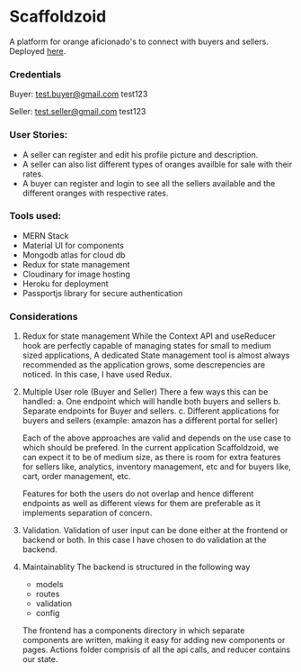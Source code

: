 # Scaffoldzoid

A platform for orange aficionado's to connect with buyers and sellers. Deployed [here](https://strategy-scaffold.herokuapp.com).

### Credentials

Buyer:
test.buyer@gmail.com test123

Seller:
test.seller@gmail.com test123

### User Stories:

- A seller can register and edit his profile picture and description.
- A seller can also list different types of oranges availble for sale with their rates.
- A buyer can register and login to see all the sellers available and the different oranges with respective rates.

### Tools used:

- MERN Stack
- Material UI for components
- Mongodb atlas for cloud db
- Redux for state management
- Cloudinary for image hosting
- Heroku for deployment
- Passportjs library for secure authentication

### Considerations

1. Redux for state management
   While the Context API and useReducer hook are perfectly capable of managing states for small to medium sized applications, A dedicated State management tool is almost always recommended as the application grows, some descrepencies are noticed. In this case, I have used Redux.

2. Multiple User role (Buyer and Seller)
   There a few ways this can be handled:
   a. One endpoint which will handle both buyers and sellers
   b. Separate endpoints for Buyer and sellers.
   c. Different applications for buyers and sellers (example: amazon has a different portal for seller)

   Each of the above approaches are valid and depends on the use case to which should be prefered. In the current application Scaffoldzoid, we can expect it to be of medium size, as there is room for extra features for sellers like, analytics, inventory management, etc and for buyers like, cart, order management, etc.

   Features for both the users do not overlap and hence different endpoints as well as different views for them are preferable as it implements separation of concern.

3. Validation.
   Validation of user input can be done either at the frontend or backend or both. In this case I have chosen to do validation at the backend.

4. Maintainablity
   The backend is structured in the following way

   - models
   - routes
   - validation
   - config

   The frontend has a components directory in which separate components are written, making it easy for adding new components or pages. Actions folder comprisis of all the api calls, and reducer contains our state.
